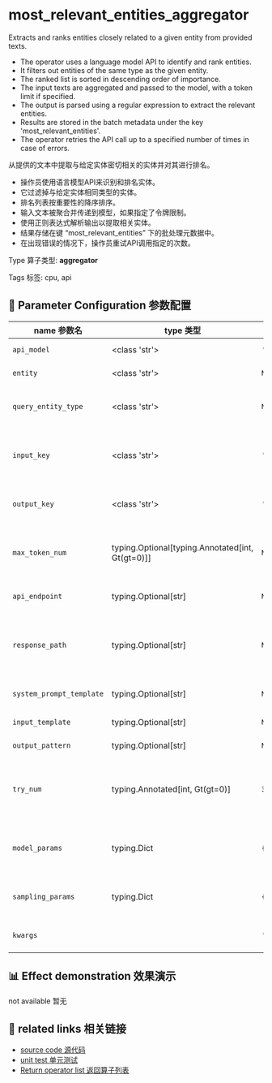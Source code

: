 # most_relevant_entities_aggregator

Extracts and ranks entities closely related to a given entity from provided texts.
- The operator uses a language model API to identify and rank entities.
- It filters out entities of the same type as the given entity.
- The ranked list is sorted in descending order of importance.
- The input texts are aggregated and passed to the model, with a token limit if specified.
- The output is parsed using a regular expression to extract the relevant entities.
- Results are stored in the batch metadata under the key 'most_relevant_entities'.
- The operator retries the API call up to a specified number of times in case of errors.

从提供的文本中提取与给定实体密切相关的实体并对其进行排名。
- 操作员使用语言模型API来识别和排名实体。
- 它过滤掉与给定实体相同类型的实体。
- 排名列表按重要性的降序排序。
- 输入文本被聚合并传递到模型，如果指定了令牌限制。
- 使用正则表达式解析输出以提取相关实体。
- 结果存储在键 “most_relevant_entities” 下的批处理元数据中。
- 在出现错误的情况下，操作员重试API调用指定的次数。

Type 算子类型: **aggregator**

Tags 标签: cpu, api

## 🔧 Parameter Configuration 参数配置
| name 参数名 | type 类型 | default 默认值 | desc 说明 |
|--------|------|--------|------|
| `api_model` | <class 'str'> | `'gpt-4o'` | API model name. |
| `entity` | <class 'str'> | `None` | The given entity. |
| `query_entity_type` | <class 'str'> | `None` | The type of queried relevant entities. |
| `input_key` | <class 'str'> | `'event_description'` | The input key in the meta field of the samples. |
| `output_key` | <class 'str'> | `'most_relevant_entities'` | The output key in the aggregation field of the |
| `max_token_num` | typing.Optional[typing.Annotated[int, Gt(gt=0)]] | `None` | The max token num of the total tokens of the |
| `api_endpoint` | typing.Optional[str] | `None` | URL endpoint for the API. |
| `response_path` | typing.Optional[str] | `None` | Path to extract content from the API response. |
| `system_prompt_template` | typing.Optional[str] | `None` | The system prompt template. |
| `input_template` | typing.Optional[str] | `None` | The input template. |
| `output_pattern` | typing.Optional[str] | `None` | The output pattern. |
| `try_num` | typing.Annotated[int, Gt(gt=0)] | `3` | The number of retry attempts when there is an API |
| `model_params` | typing.Dict | `{}` | Parameters for initializing the API model. |
| `sampling_params` | typing.Dict | `{}` | Extra parameters passed to the API call. |
| `kwargs` |  | `''` | Extra keyword arguments. |

## 📊 Effect demonstration 效果演示
not available 暂无

## 🔗 related links 相关链接
- [source code 源代码](../../../data_juicer/ops/aggregator/most_relevant_entities_aggregator.py)
- [unit test 单元测试](../../../tests/ops/aggregator/test_most_relevant_entities_aggregator.py)
- [Return operator list 返回算子列表](../../Operators.md)